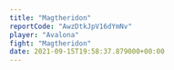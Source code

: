 ```yaml
---
title: "Magtheridon"
reportCode: "AwzDtkJpV16dYmNv"
player: "Avalona"
fight: "Magtheridon"
date: 2021-09-15T19:58:37.879000+00:00
---
```

